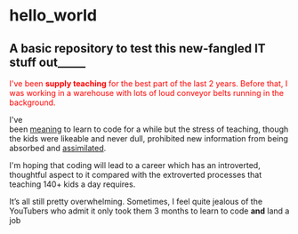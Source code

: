 # <h1>hello_world</h1>
<h2>A basic repository to test this new-fangled IT stuff out_____</h2>
<p style="color: red;">I've been <strong>supply teaching</strong> for the best part of the last 2 years. Before that, I was working in a warehouse with lots of <italic>loud conveyor</italic> belts running in the background.</p>
<p>I've <br/>been <ins>meaning</ins> to learn to code for a while but the stress of teaching, though the kids were likeable and never dull, prohibited new information from being absorbed and <u>assimilated</u>.</p> 
<p>I'm hoping that coding will lead to a career which has an introverted, thoughtful aspect to it compared with the extroverted processes that teaching 140+ kids a day requires.</p>
<p>It’s all still pretty overwhelming. Sometimes,  I feel quite jealous of the YouTubers who admit it only took them 3 months to learn to code <strong>and</strong> land a job</p>
